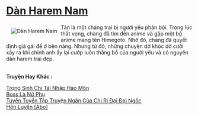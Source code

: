 <a href="https://utruyen.com/dan-harem-nam/21916/" title="Dàn Harem Nam"><h1>Dàn Harem Nam</h1></a><div style="display:table"><img align="right" style="float: left; padding: 10px;" src="https://utruyen.com/images/story/200x260/dan-harem-nam.jpg" alt="Dàn Harem Nam">Tân là một chàng trai bị người yêu phản bội. Trong lúc thất vọng, chàng đã tìm đến anime và gặp một bộ anime mang tên Himegoto. Nhờ đó, chàng đã quyết định giả gái để ở bên nàng. Nhưng từ đó, những chuyện dở khóc dở cười xảy ra khi chính anh ấy lại cướp luôn thằng bồ của người yêu và có nguyên dàn harem trai đẹp.</div><p><br><b>Truyện Hay Khác :</b></p><a href="https://utruyen.com/trong-sinh-chi-tai-nhap-hao-mon/19322/" alt="Trọng Sinh Chi Tái Nhập Hào Môn">Trọng Sinh Chi Tái Nhập Hào Môn</a><br/><a href="https://truyenhot2020.wordpress.com/2019/12/11/boss-la-nu-phu/" alt="Boss Là Nữ Phụ">Boss Là Nữ Phụ</a><br/><a href="https://medium.com/@hoangminhquan1681984/tuy%E1%BB%83n-tuy%E1%BB%83n-t%E1%BA%ADp-truy%E1%BB%87n-ng%E1%BA%AFn-c%E1%BB%A7a-chi-ri-%C4%91%E1%BA%A1i-%C4%91%E1%BA%A1i-ng%E1%BB%91c-c6ed0339c88c" alt="Tuyển Tuyển Tập Truyện Ngắn Của Chi Ri Đại Đại Ngốc">Tuyển Tuyển Tập Truyện Ngắn Của Chi Ri Đại Đại Ngốc</a><br/><a href="https://github.com/quanluxury/dammy/tree/master/truyenhay/24774/" alt="Hôn Luyến [Abo]">Hôn Luyến [Abo]</a><br/>